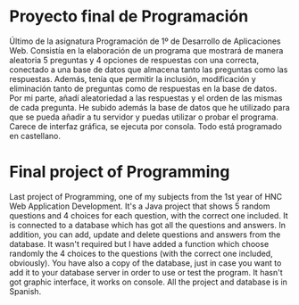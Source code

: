 # Proyecto final de Programación
Último de la asignatura Programación de 1º de Desarrollo de Aplicaciones Web.
Consistía en la elaboración de un programa que mostrará de manera aleatoria 5 preguntas y 4 opciones de respuestas con una correcta, conectado a una base de datos que almacena tanto las preguntas como las respuestas.
Además, tenía que permitir la inclusión, modificación y eliminación tanto de preguntas como de respuestas en la base de datos.
Por mi parte, añadí aleatoriedad a las respuestas y el orden de las mismas de cada pregunta. 
He subido además la base de datos que he utilizado para que se pueda añadir a tu servidor y puedas utilizar o probar el programa.
Carece de interfaz gráfica, se ejecuta por consola.
Todo está programado en castellano.

# Final project of Programming
Last project of Programming, one of my subjects from the 1st year of HNC Web Application Development.
It's a Java project that shows 5 random questions and 4 choices for each question, with the correct one included. It is connected to a database which has got all the questions and answers.
In addition, you can add, update and delete questions and answers from the database.
It wasn't required but I have added a function which choose randomly the 4 choices to the questions (with the correct one included, obviously).
You have also a copy of the database, just in case you want to add it to your database server in order to use or test the program.
It hasn't got graphic interface, it works on console.
All the project and database is in Spanish.
